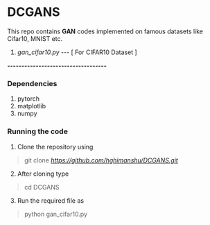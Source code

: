 # DCGANS

This repo contains **GAN** codes implemented on famous datasets like Cifar10, MNIST etc.

1. *gan_cifar10.py* --- [ For CIFAR10 Dataset ]

**-----------------------------------**

### Dependencies
1. pytorch
2. matplotlib
3. numpy

### Running the code

1. Clone the repository using 
> git clone *https://github.com/hghimanshu/DCGANS.git*

2. After cloning type 
> cd DCGANS

3. Run the required file as 
> python gan_cifar10.py

